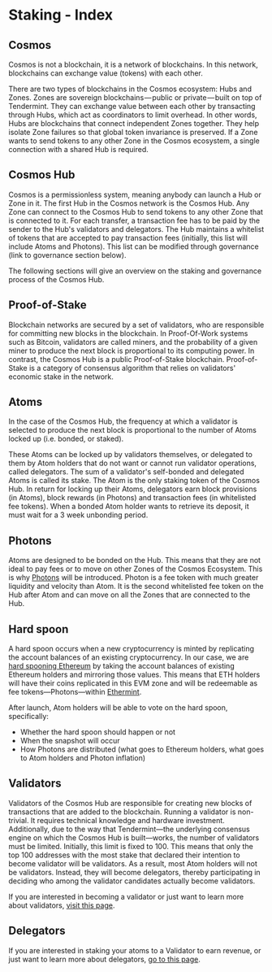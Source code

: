 # Staking - Index

## Cosmos 

Cosmos is not a blockchain, it is a network of blockchains. In this network, blockchains can exchange value (tokens) with each other.

There are two types of blockchains in the Cosmos ecosystem: Hubs and Zones. Zones are sovereign blockchains — public or private — built on top of Tendermint. They can exchange value between each other by transacting through Hubs, which act as coordinators to limit overhead. In other words, Hubs are blockchains that connect independent Zones together. They help isolate Zone failures so that global token invariance is preserved. If a Zone wants to send tokens to any other Zone in the Cosmos ecosystem, a single connection with a shared Hub is required. 

## Cosmos Hub

Cosmos is a permissionless system, meaning anybody can launch a Hub or Zone in it. The first Hub in the Cosmos network is the Cosmos Hub. Any Zone can connect to the Cosmos Hub to send tokens to any other Zone that is connected to it. For each transfer, a transaction fee has to be paid by the sender to the Hub's validators and delegators. The Hub maintains a whitelist of tokens that are accepted to pay transaction fees (initially, this list will include Atoms and Photons). This list can be modified through governance (link to governance section below).

The following sections will give an overview on the staking and governance process of the Cosmos Hub.

## Proof-of-Stake

Blockchain networks are secured by a set of validators, who are responsible for committing new blocks in the blockchain. In Proof-Of-Work systems such as Bitcoin, validators are called miners, and the probability of a given miner to produce the next block is proportional to its computing power. In contrast, the Cosmos Hub is a public Proof-of-Stake blockchain. Proof-of-Stake is a category of consensus algorithm that relies on validators' economic stake in the network. 

## Atoms

In the case of the Cosmos Hub, the frequency at which a validator is selected to produce the next block is proportional to the number of Atoms locked up (i.e. bonded, or staked).

These Atoms can be locked up by validators themselves, or delegated to them by Atom holders that do not want or cannot run validator operations, called delegators. The sum of a validator's self-bonded and delegated Atoms is called its stake. The Atom is the only staking token of the Cosmos Hub. In return for locking up their Atoms, delegators earn block provisions (in Atoms), block rewards (in Photons) and transaction fees (in whitelisted fee tokens). When a bonded Atom holder wants to retrieve its deposit, it must wait for a 3 week unbonding period.

## Photons

Atoms are designed to be bonded on the Hub. This means that they are not ideal to pay fees or to move on other Zones of the Cosmos Ecosystem. This is why [Photons](https://blog.cosmos.network/cosmos-fee-token-introducing-the-photon-8a62b2f51aa) will be introduced. Photon is a fee token with much greater liquidity and velocity than Atom. It is the second whitelisted fee token on the Hub after Atom and can move on all the Zones that are connected to the Hub. 

## Hard spoon

A hard spoon occurs when a new cryptocurrency is minted by replicating the account balances of an existing cryptocurrency. In our case, we are [hard spooning Ethereum](https://blog.cosmos.network/introducing-the-hard-spoon-4a9288d3f0df<Paste>) by taking the account balances of existing Ethereum holders and mirroring those values. This means that ETH holders will have their coins replicated in this EVM zone and will be redeemable as fee tokens—Photons—within [Ethermint](https://ethermint.zone).

After launch, Atom holders will be able to vote on the hard spoon, specifically:

* Whether the hard spoon should happen or not
* When the snapshot will occur
* How Photons are distributed (what goes to Ethereum holders, what goes to Atom holders and Photon inflation)

## Validators

Validators of the Cosmos Hub are responsible for creating new blocks of transactions that are added to the blockchain. Running a validator is non-trivial. It requires technical knowledge and hardware investment. Additionally, due to the way that Tendermint—the underlying consensus engine on which the Cosmos Hub is built—works, the number of validators must be limited. Initially, this limit is fixed to 100. This means that only the top 100 addresses with the most stake that declared their intention to become validator will be validators. As a result, most Atom holders will not be validators. Instead, they will become delegators, thereby participating in deciding who among the validator candidates actually become validators.

If you are interested in becoming a validator or just want to learn more about validators, [visit this page](/staking/validators).


## Delegators

If you are interested in staking your atoms to a Validator to earn revenue, or just want to learn more about delegators, [go to this page](/staking/delegators).
